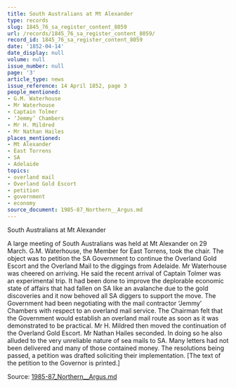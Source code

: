 ```yaml
---
title: South Australians at Mt Alexander
type: records
slug: 1845_76_sa_register_content_8059
url: /records/1845_76_sa_register_content_8059/
record_id: 1845_76_sa_register_content_8059
date: '1852-04-14'
date_display: null
volume: null
issue_number: null
page: '3'
article_type: news
issue_reference: 14 April 1852, page 3
people_mentioned:
- G.M. Waterhouse
- Mr Waterhouse
- Captain Tolmer
- ‘Jemmy’ Chambers
- Mr H. Mildred
- Mr Nathan Hailes
places_mentioned:
- Mt Alexander
- East Torrens
- SA
- Adelaide
topics:
- overland mail
- Overland Gold Escort
- petition
- government
- economy
source_document: 1985-87_Northern__Argus.md
---
```


South Australians at Mt Alexander

A large meeting of South Australians was held at Mt Alexander on 29 March.  G.M. Waterhouse, the Member for East Torrens, took the chair.  The object was to petition the SA Government to continue the Overland Gold Escort and the Overland Mail to the diggings from Adelaide.  Mr Waterhouse was cheered on arriving.  He said the recent arrival of Captain Tolmer was an experimental trip.  It had been done to improve the deplorable economic state of affairs that had fallen on SA like an avalanche due to the gold discoveries and it now behoved all SA diggers to support the move.  The Government had been negotiating with the mail contractor ‘Jemmy’ Chambers with respect to an overland mail service.  The Chairman felt that the Government would establish an overland mail route as soon as it was demonstrated to be practical.  Mr H. Mildred then moved the continuation of the Overland Gold Escort.  Mr Nathan Hailes seconded.  In doing so he also alluded to the very unreliable nature of sea mails to SA.  Many letters had not been delivered and many of those contained money.  The resolutions being passed, a petition was drafted soliciting their implementation.  [The text of the petition to the Governor is printed.]

Source: [1985-87_Northern__Argus.md](/downloads/markdown/1985-87_Northern__Argus.md)
